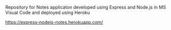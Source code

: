 Repository for Notes applicaton developed using Express and Node.js in MS Visual Code and deployed using Heroku

https://express-nodejs-notes.herokuapp.com/
